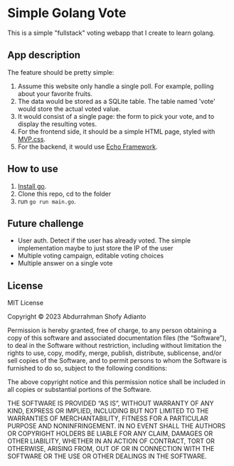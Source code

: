 Simple Golang Vote
==================

This is a simple "fullstack" voting webapp that I create to learn golang. 

## App description
The feature should be pretty simple:

1. Assume this website only handle a single poll. For example, polling about your favorite fruits.
2. The data would be stored as a SQLite table. The table named 'vote' would store the actual voted value.
3. It would consist of a single page: the form to pick your vote, and to display the resulting votes.
4. For the frontend side, it should be a simple HTML page, styled with [MVP.css](https://andybrewer.github.io/mvp/).
5. For the backend, it would use [Echo Framework](https://echo.labstack.com/).

## How to use

1. [Install go](https://go.dev/doc/install).
2. Clone this repo, cd to the folder
3. run `go run main.go`. 

## Future challenge
- User auth. Detect if the user has already voted. The simple implementation maybe to just store the IP of the user
- Multiple voting campaign, editable voting choices
- Multiple answer on a single vote

## License
MIT License

Copyright © 2023 Abdurrahman Shofy Adianto

Permission is hereby granted, free of charge, to any person obtaining a copy of this software and associated documentation files (the “Software”), to deal in the Software without restriction, including without limitation the rights to use, copy, modify, merge, publish, distribute, sublicense, and/or sell copies of the Software, and to permit persons to whom the Software is furnished to do so, subject to the following conditions:

The above copyright notice and this permission notice shall be included in all copies or substantial portions of the Software.

THE SOFTWARE IS PROVIDED “AS IS”, WITHOUT WARRANTY OF ANY KIND, EXPRESS OR IMPLIED, INCLUDING BUT NOT LIMITED TO THE WARRANTIES OF MERCHANTABILITY, FITNESS FOR A PARTICULAR PURPOSE AND NONINFRINGEMENT. IN NO EVENT SHALL THE AUTHORS OR COPYRIGHT HOLDERS BE LIABLE FOR ANY CLAIM, DAMAGES OR OTHER LIABILITY, WHETHER IN AN ACTION OF CONTRACT, TORT OR OTHERWISE, ARISING FROM, OUT OF OR IN CONNECTION WITH THE SOFTWARE OR THE USE OR OTHER DEALINGS IN THE SOFTWARE.
